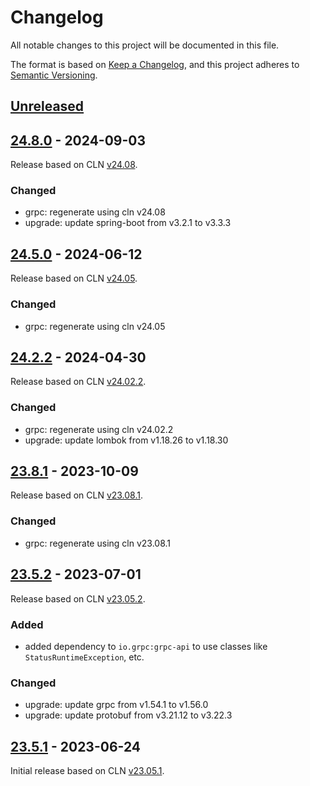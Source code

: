 # Changelog
All notable changes to this project will be documented in this file.

The format is based on [Keep a Changelog](https://keepachangelog.com/en/1.0.0/),
and this project adheres to [Semantic Versioning](https://semver.org/spec/v2.0.0.html).

## [Unreleased]

## [24.8.0] - 2024-09-03
Release based on CLN [v24.08](https://github.com/ElementsProject/lightning/releases/tag/v24.08).

### Changed
- grpc: regenerate using cln v24.08
- upgrade: update spring-boot from v3.2.1 to v3.3.3

## [24.5.0] - 2024-06-12
Release based on CLN [v24.05](https://github.com/ElementsProject/lightning/releases/tag/v24.05).

### Changed
- grpc: regenerate using cln v24.05

## [24.2.2] - 2024-04-30
Release based on CLN [v24.02.2](https://github.com/ElementsProject/lightning/releases/tag/v24.02.2).

### Changed
- grpc: regenerate using cln v24.02.2
- upgrade: update lombok from v1.18.26 to v1.18.30

## [23.8.1] - 2023-10-09
Release based on CLN [v23.08.1](https://github.com/ElementsProject/lightning/releases/tag/v23.08.1).

### Changed
- grpc: regenerate using cln v23.08.1

## [23.5.2] - 2023-07-01
Release based on CLN [v23.05.2](https://github.com/ElementsProject/lightning/releases/tag/v23.05.2).

### Added
- added dependency to `io.grpc:grpc-api` to use classes like `StatusRuntimeException`, etc.

### Changed
- upgrade: update grpc from v1.54.1 to v1.56.0
- upgrade: update protobuf from v3.21.12 to v3.22.3

## [23.5.1] - 2023-06-24
Initial release based on CLN [v23.05.1](https://github.com/ElementsProject/lightning/releases/tag/v23.05.1).


[Unreleased]: https://github.com/theborakompanioni/cln-grpc-client/compare/24.8.0...HEAD
[24.8.0]: https://github.com/theborakompanioni/cln-grpc-client/compare/24.5.0...24.8.0
[24.5.0]: https://github.com/theborakompanioni/cln-grpc-client/compare/24.2.2...24.5.0
[24.2.2]: https://github.com/theborakompanioni/cln-grpc-client/compare/23.8.1...24.2.2
[23.8.1]: https://github.com/theborakompanioni/cln-grpc-client/compare/23.5.2...23.8.1
[23.5.2]: https://github.com/theborakompanioni/cln-grpc-client/compare/23.5.1...23.5.2
[23.5.1]: https://github.com/theborakompanioni/cln-grpc-client/releases/tag/23.5.1
